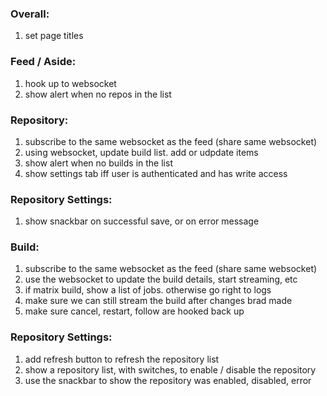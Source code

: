 
### Overall:

1. set page titles

### Feed / Aside:

1. hook up to websocket
2. show alert when no repos in the list

### Repository:

1. subscribe to the same websocket as the feed (share same websocket)
2. using websocket, update build list. add or udpdate items
3. show alert when no builds in the list
4. show settings tab iff user is authenticated and has write access

### Repository Settings:

1. show snackbar on successful save, or on error message

### Build:

1. subscribe to the same websocket as the feed (share same websocket)
2. use the websocket to update the build details, start streaming, etc
3. if matrix build, show a list of jobs. otherwise go right to logs
4. make sure we can still stream the build after changes brad made
5. make sure cancel, restart, follow are hooked back up

### Repository Settings:

1. add refresh button to refresh the repository list
2. show a repository list, with switches, to enable / disable the repository
3. use the snackbar to show the repository was enabled, disabled, error

